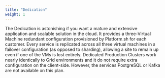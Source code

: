 ```yaml
---
title: "Dedication"
weight: 1
---
```


The Dedication is astonishing if you want a mature and extensive application and scalable solution in the cloud.
It provides a three-Virtual Machine redundant configuration provisioned by Platform.sh for each customer.  Every service is replicated across all three virtual machines in a failover configuration (as opposed to sharding), allowing a site to remain up even if one of the VMs is lost entirely.
Dedicated Production Clusters work nearly identically to Grid environments and it do not require extra configuration on the client-side.  However, the services PostgreSQL or Kafka are not available on this plan.